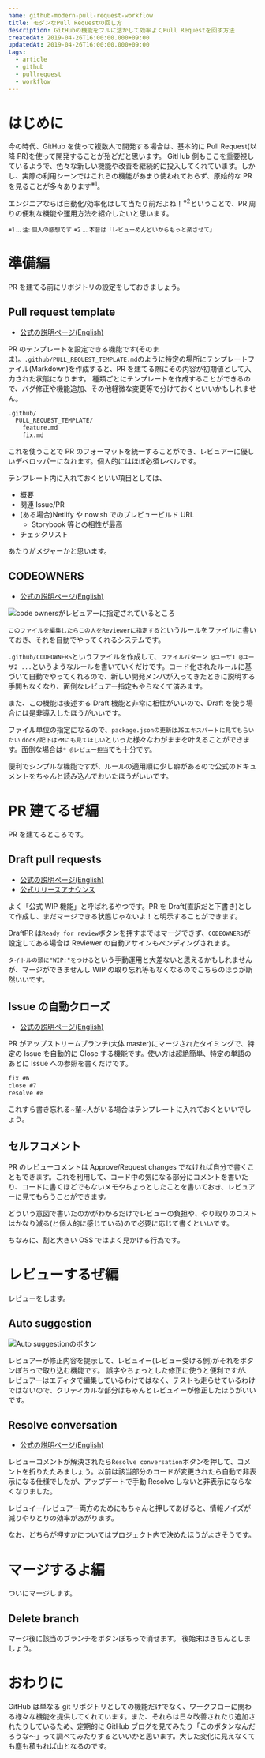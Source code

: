 ```yaml
---
name: github-modern-pull-request-workflow
title: モダンなPull Requestの回し方
description: GitHubの機能をフルに活かして効率よくPull Requestを回す方法
createdAt: 2019-04-26T16:00:00.000+09:00
updatedAt: 2019-04-26T16:00:00.000+09:00
tags:
  - article
  - github
  - pullrequest
  - workflow
---
```


# はじめに

今の時代、GitHub を使って複数人で開発する場合は、基本的に Pull Request(以降 PR)を使って開発することが殆どだと思います。
GitHub 側もここを重要視しているようで、色々な新しい機能や改善を継続的に投入してくれています。しかし、実際の利用シーンではこれらの機能があまり使われておらず、原始的な PR を見ることが多々あります<sup>※1</sup>。

エンジニアならば自動化/効率化はして当たり前だよね！<sup>※2</sup>ということで、PR 周りの便利な機能や運用方法を紹介したいと思います。

<small>※1 ... 注: 個人の感想です</small>
<small>※2 ... 本音は「レビューめんどいからもっと楽させて」</small>

# 準備編

PR を建てる前にリポジトリの設定をしておきましょう。

## Pull request template

- [公式の説明ページ(English)](https://help.github.com/en/articles/creating-a-pull-request-template-for-your-repository)

PR のテンプレートを設定できる機能です(そのまま)。`.github/PULL_REQUEST_TEMPLATE.md`のように特定の場所にテンプレートファイル(Markdown)を作成すると、PR を建てる際にその内容が初期値として入力された状態になります。
種類ごとにテンプレートを作成することができるので、バグ修正や機能追加、その他軽微な変更等で分けておくといいかもしれません。

```hbs
.github/
  PULL_REQUEST_TEMPLATE/
    feature.md
    fix.md
```

これを使うことで PR のフォーマットを統一することができ、レビュアーに優しいデベロッパーになれます。個人的にはほぼ必須レベルです。

テンプレート内に入れておくといい項目としては、

- 概要
- 関連 Issue/PR
- (ある場合)Netlify や now.sh でのプレビュービルド URL
  - Storybook 等との相性が最高
- チェックリスト

あたりがメジャーかと思います。

## CODEOWNERS

- [公式の説明ページ(English)](https://help.github.com/en/articles/about-code-owners)

![code ownersがレビュアーに指定されているところ](/images/article-20190426-02.png)

`このファイルを編集したらこの人をReviewerに指定する`というルールをファイルに書いておき、それを自動でやってくれるシステムです。

`.github/CODEOWNERS`というファイルを作成して、`ファイルパターン @ユーザ1 @ユーザ2 ...`というようなルールを書いていくだけです。コード化されたルールに基づいて自動でやってくれるので、新しい開発メンバが入ってきたときに説明する手間もなくなり、面倒なレビュアー指定もやらなくて済みます。

また、この機能は後述する Draft 機能と非常に相性がいいので、Draft を使う場合には是非導入したほうがいいです。

ファイル単位の指定になるので、`package.jsonの更新はJSエキスパートに見てもらいたい` `docs/配下はPMにも見てほしい`といった様々なわがままを叶えることができます。面倒な場合は`* @レビュー担当`でも十分です。

便利でシンプルな機能ですが、ルールの適用順に少し癖があるので公式のドキュメントをちゃんと読み込んでおいたほうがいいです。

# PR 建てるぜ編

PR を建てるところです。

## Draft pull requests

- [公式の説明ページ(English)](https://help.github.com/en/articles/about-pull-requests#draft-pull-requests)
- [公式リリースアナウンス](https://github.blog/jp/2019-02-19-introducing-draft-pull-requests/)

よく「公式 WIP 機能」と呼ばれるやつです。PR を Draft(直訳だと下書き)として作成し、まだマージできる状態じゃないよ！と明示することができます。

DraftPR は`Ready for review`ボタンを押すまではマージできず、`CODEOWNERS`が設定してある場合は Reviewer の自動アサインもペンディングされます。

`タイトルの頭に"WIP:"をつける`という手動運用と大差ないと思えるかもしれませんが、マージができませんし WIP の取り忘れ等もなくなるのでこちらのほうが断然いいです。

## Issue の自動クローズ

- [公式の説明ページ(English)](https://help.github.com/en/articles/closing-issues-using-keywords)

PR がアップストリームブランチ(大体 master)にマージされたタイミングで、特定の Issue を自動的に Close する機能です。使い方は超絶簡単、特定の単語のあとに Issue への参照を書くだけです。

```hbs
fix #6
close #7
resolve #8
```

これすら書き忘れる~輩~人がいる場合はテンプレートに入れておくといいでしょう。

## セルフコメント

PR のレビューコメントは Approve/Request changes でなければ自分で書くこともできます。これを利用して、コード中の気になる部分にコメントを書いたり、コードに書くほどでもないメモやちょっとしたことを書いておき、レビュアーに見てもらうことができます。

どういう意図で書いたのかがわかるだけでレビューの負担や、やり取りのコストはかなり減る(と個人的に感じている)ので必要に応じて書くといいです。

ちなみに、割と大きい OSS ではよく見かける行為です。

# レビューするぜ編

レビューをします。

## Auto suggestion

![Auto suggestionのボタン](/images/article-20190426-01.png)

レビュアーが修正内容を提示して、レビュイー(レビュー受ける側)がそれをボタンぽちっで取り込む機能です。
誤字やちょっとした修正に使うと便利ですが、レビュアーはエディタで編集しているわけではなく、テストも走らせているわけではないので、クリティカルな部分はちゃんとレビュイーが修正したほうがいいです。

## Resolve conversation

- [公式の説明ページ(English)](https://help.github.com/en/articles/commenting-on-a-pull-request#resolving-conversations)

レビューコメントが解決されたら`Resolve conversation`ボタンを押して、コメントを折りたたみましょう。以前は該当部分のコードが変更されたら自動で非表示になる仕様でしたが、アップデートで手動 Resolve しないと非表示にならなくなりました。

レビュイー/レビュアー両方のためにもちゃんと押してあげると、情報ノイズが減りやりとりの効率があがります。

なお、どちらが押すかについてはプロジェクト内で決めたほうがよさそうです。

# マージするよ編

ついにマージします。

## Delete branch

マージ後に該当のブランチをボタンぽちっで消せます。
後始末はきちんとしましょう。

# おわりに

GitHub は単なる git リポジトリとしての機能だけでなく、ワークフローに関わる様々な機能を提供してくれています。また、それらは日々改善されたり追加されたりしているため、定期的に GitHub ブログを見てみたり「このボタンなんだろうな〜」って調べてみたりするといいかと思います。大した変化に見えなくても塵も積もれば山となるのです。
